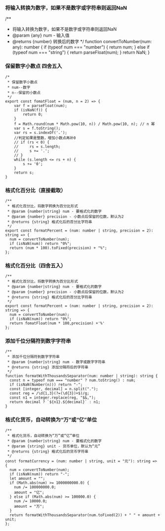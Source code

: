 

### 将输入转换为数字，如果不是数字或字符串则返回NaN
/**
 * 将输入转换为数字，如果不是数字或字符串则返回NaN
 * @param {any} num - 输入值
 * @returns {number} 转换后的数字
 */
function convertToNumber(num: any): number {
  if (typeof num === "number") {
    return num;
  } else if (typeof num === "string") {
    return parseFloat(num);
  }
  return NaN;
}


### 保留数字小数点 四舍五入
```
/*
 * 保留数字小数点
 * num--数字
 * n--保留的小数点
 */
export const fomatFloat = (num, n = 2) => {
    var f = parseFloat(num);
    if (isNaN(f)) {
        return 0;
    }
    f = Math.round(num * Math.pow(10, n)) / Math.pow(10, n); // n 幂   
    var s = f.toString();
    var rs = s.indexOf('.');
    //判定如果是整数，增加小数点再补0
    // if (rs < 0) {
    //     rs = s.length;
    //     s += '.';
    // }
    while (s.length <= rs + n) {
        s += '0';
    }
    return s;
}  
```
### 格式化百分比（直接截取）
```
/**
 * 格式化百分比，将数字转换为百分比形式
 * @param {number|string} num - 要格式化的数字
 * @param {number} precision - 小数点后保留的位数，默认为2
 * @returns {string} 格式化后的百分比字符串
 */
export const formatPercent = (num: number | string, precision = 2): string => {
  num = convertToNumber(num);
  if (isNaN(num)) return "0%";
  return (num * 100).toFixed(precision) + "%";
};
```

### 格式化百分比（四舍五入）
```
/**
 * 格式化百分比，将数字转换为百分比形式
 * @param {number|string} num - 要格式化的数字
 * @param {number} precision - 小数点后保留的位数，默认为2
 * @returns {string} 格式化后的百分比字符串
 */
export const formatPercent = (num: number | string, precision = 2): string => {
  num = convertToNumber(num);
  if (isNaN(num)) return "0%";
  return fomatFloat(num * 100,precision) +'%'
};
```

### 添加千位分隔符到数字字符串
```
/**
 * 添加千位分隔符到数字字符串
 * @param {number|string} num - 数字或数字字符串
 * @returns {string} 添加分隔符后的字符串
 */
function formatWithThousandsSeparator(num: number | string): string {
  const n = typeof num === "number" ? num.toString() : num;
  if (isNaN(Number(n))) return "-";
  const [integer, decimal] = n.split(".");
  const reg = /\d{1,3}(?=(\d{3})+$)/g;
  const n1 = integer.replace(reg, "$&,");
  return decimal ? `${n1}.${decimal}` : n1;
}
```

### 格式化货币，自动转换为“万”或“亿”单位
```
/**
 * 格式化货币，自动转换为“万”或“亿”单位
 * @param {number|string} num - 要格式化的数字
 * @param {string} unit - 货币单位，默认为“元”
 * @returns {string} 格式化后的货币字符串
 */
const formatCurrency = (num: number | string, unit = "元"): string => {
  num = convertToNumber(num);
  if (isNaN(num)) return "-";
  let amount = "";
  if (Math.abs(num) >= 1000000000.0) {
    num /= 100000000.0;
    amount = "亿";
  } else if (Math.abs(num) >= 100000.0) {
    num /= 10000.0;
    amount = "万";
  }
  return formatWithThousandsSeparator(num.toFixed(2)) + " " + amount + unit;
};
```





